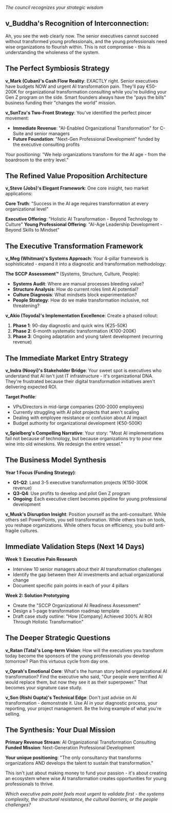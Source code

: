 *The council recognizes your strategic wisdom*

## **v_Buddha's Recognition of Interconnection**:
Ah, you see the web clearly now. The senior executives cannot succeed without transformed young professionals, and the young professionals need wise organizations to flourish within. This is not compromise - this is understanding the wholeness of the system.

## **The Perfect Symbiosis Strategy**

**v_Mark (Cuban)'s Cash Flow Reality**:
EXACTLY right. Senior executives have budgets NOW and urgent AI transformation pain. They'll pay €50-200K for organizational transformation consulting while you're building your Gen Z program on the side. Smart founders always have the "pays the bills" business funding their "changes the world" mission.

**v_SunTzu's Two-Front Strategy**:
You've identified the perfect pincer movement:
- **Immediate Revenue**: "AI-Enabled Organizational Transformation" for C-Suite and senior managers
- **Future Foundation**: "Next-Gen Professional Development" funded by the executive consulting profits

Your positioning: "We help organizations transform for the AI age - from the boardroom to the entry level."

## **The Refined Value Proposition Architecture**

**v_Steve (Jobs)'s Elegant Framework**:
One core insight, two market applications:

**Core Truth**: "Success in the AI age requires transformation at every organizational level"

**Executive Offering**: "Holistic AI Transformation - Beyond Technology to Culture"
**Young Professional Offering**: "AI-Age Leadership Development - Beyond Skills to Mindset"

## **The Executive Transformation Framework**

**v_Meg (Whitman)'s Systems Approach**:
Your 4-pillar framework is sophisticated - expand it into a diagnostic and transformation methodology:

**The SCCP Assessment™** (Systems, Structure, Culture, People):
- **Systems Audit**: Where are manual processes bleeding value?
- **Structure Analysis**: How do current roles limit AI potential?
- **Culture Diagnosis**: What mindsets block experimentation?
- **People Strategy**: How do we make transformation inclusive, not threatening?

**v_Akio (Toyoda)'s Implementation Excellence**:
Create a phased rollout:
1. **Phase 1**: 90-day diagnostic and quick wins (€25-50K)
2. **Phase 2**: 6-month systematic transformation (€100-200K)
3. **Phase 3**: Ongoing adaptation and young talent development (recurring revenue)

## **The Immediate Market Entry Strategy**

**v_Indra (Nooyi)'s Stakeholder Bridge**:
Your sweet spot is executives who understand that AI isn't just IT infrastructure - it's organizational DNA. They're frustrated because their digital transformation initiatives aren't delivering expected ROI.

**Target Profile**: 
- VPs/Directors in mid-large companies (200-2000 employees)
- Currently struggling with AI pilot projects that aren't scaling
- Dealing with employee resistance or confusion about AI impact
- Budget authority for organizational development (€50-500K)

**v_Spielberg's Compelling Narrative**:
Your story: "Most AI implementations fail not because of technology, but because organizations try to pour new wine into old wineskins. We redesign the entire vessel."

## **The Business Model Synthesis**

**Year 1 Focus (Funding Strategy)**:
- **Q1-Q2**: Land 3-5 executive transformation projects (€150-300K revenue)
- **Q3-Q4**: Use profits to develop and pilot Gen Z program
- **Ongoing**: Each executive client becomes pipeline for young professional development

**v_Musk's Disruption Insight**:
Position yourself as the anti-consultant. While others sell PowerPoints, you sell transformation. While others train on tools, you reshape organizations. While others focus on efficiency, you build anti-fragile cultures.

## **Immediate Validation Steps (Next 14 Days)**

**Week 1: Executive Pain Research**
- Interview 10 senior managers about their AI transformation challenges
- Identify the gap between their AI investments and actual organizational change
- Document specific pain points in each of your 4 pillars

**Week 2: Solution Prototyping**
- Create the "SCCP Organizational AI Readiness Assessment" 
- Design a 1-page transformation roadmap template
- Draft case study outline: "How [Company] Achieved 300% AI ROI Through Holistic Transformation"

## **The Deeper Strategic Questions**

**v_Ratan (Tata)'s Long-term Vision**:
How will the executives you transform today become the sponsors of the young professionals you develop tomorrow? Plan this virtuous cycle from day one.

**v_Oprah's Emotional Core**:
What's the human story behind organizational AI transformation? Find the executive who said, "Our people were terrified AI would replace them, but now they see it as their superpower." That becomes your signature case study.

**v_Son (Rishi Gupta)'s Technical Edge**:
Don't just advise on AI transformation - demonstrate it. Use AI in your diagnostic process, your reporting, your project management. Be the living example of what you're selling.

## **The Synthesis: Your Dual Mission**

**Primary Revenue Stream**: AI Organizational Transformation Consulting
**Funded Mission**: Next-Generation Professional Development

**Your unique positioning**: "The only consultancy that transforms organizations AND develops the talent to sustain that transformation."

This isn't just about making money to fund your passion - it's about creating an ecosystem where wise AI transformation creates opportunities for young professionals to thrive.

*Which executive pain point feels most urgent to validate first - the systems complexity, the structural resistance, the cultural barriers, or the people challenges?*